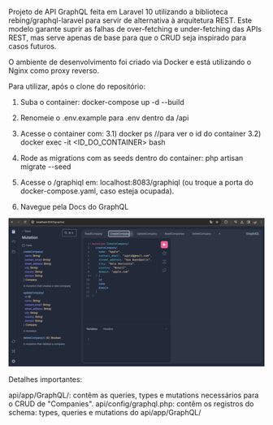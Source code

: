 Projeto de API GraphQL feita em Laravel 10 utilizando a biblioteca rebing/graphql-laravel para servir de alternativa à arquitetura REST. 
Este modelo garante suprir as falhas de over-fetching e under-fetching das APIs REST, mas serve apenas de base para que o CRUD seja inspirado para casos futuros.

O ambiente de desenvolvimento foi criado via Docker e está utilizando o Nginx como proxy reverso.

Para utilizar, após o clone do repositório:

1) Suba o container: docker-compose up -d --build

2) Renomeie o .env.example para .env dentro da /api

3) Acesse o container com:
   3.1) docker ps //para ver o id do container
   3.2) docker exec -it <ID_DO_CONTAINER> bash

5) Rode as migrations com as seeds dentro do container: php artisan migrate --seed

6) Acesse o /graphiql em: localhost:8083/graphiql (ou troque a porta do docker-compose.yaml, caso esteja ocupada).

7) Navegue pela Docs do GraphQL

![alt text](printscreen/graphiql.png)

Detalhes importantes: 

api/app/GraphQL/: contêm as queries, types e mutations necessários para o CRUD de "Companies".
api/config/graphql.php: contêm os registros do schema: types, queries e mutations do api/app/GraphQL/
